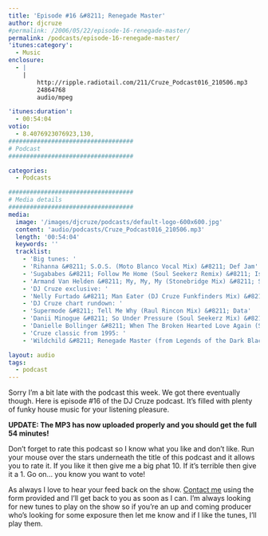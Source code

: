 ```yaml
---
title: 'Episode #16 &#8211; Renegade Master'
author: djcruze
#permalink: /2006/05/22/episode-16-renegade-master/
permalink: /podcasts/episode-16-renegade-master/
'itunes:category':
  - Music
enclosure:
  - |
    |
        http://ripple.radiotail.com/211/Cruze_Podcast016_210506.mp3
        24864768
        audio/mpeg

'itunes:duration':
  - 00:54:04
votio:
  - 8.4076923076923,130,
###################################
# Podcast
###################################

categories:
  - Podcasts

###################################
# Media details
###################################
media:
  image: '/images/djcruze/podcasts/default-logo-600x600.jpg'
  content: 'audio/podcasts/Cruze_Podcast016_210506.mp3'
  length: '00:54:04'
  keywords: ''
  tracklist:
    - 'Big tunes: '
    - 'Rihanna &#8211; S.O.S. (Moto Blanco Vocal Mix) &#8211; Def Jam'
    - 'Sugababes &#8211; Follow Me Home (Soul Seekerz Remix) &#8211; Island'
    - 'Armand Van Helden &#8211; My, My, My (Stonebridge Mix) &#8211; Southern Fried Records'
    - 'DJ Cruze exclusive: '
    - 'Nelly Furtado &#8211; Man Eater (DJ Cruze Funkfinders Mix) &#8211; CDR'
    - 'DJ Cruze chart rundown: '
    - 'Supermode &#8211; Tell Me Why (Raul Rincon Mix) &#8211; Data'
    - 'Danii Minogue &#8211; So Under Pressure (Soul Seekerz Mix) &#8211; AATW'
    - 'Danielle Bollinger &#8211; When The Broken Hearted Love Again (Soul Seekerz Mix) &#8211; EsNtion Records'
    - 'Cruze classic from 1995: '
    - 'Wildchild &#8211; Renegade Master (from Legends of the Dark Black Part II) &#8211; Hi-Life Recordings'

layout: audio
tags:
  - podcast
---
```


Sorry I&#8217;m a bit late with the podcast this week. We got there eventually though. Here is episode #16 of the DJ Cruze podcast. It&#8217;s filled with plenty of funky house music for your listening pleasure.

**UPDATE: The MP3 has now uploaded properly and you should get the full 54 minutes!**

Don&#8217;t forget to rate this podcast so I know what you like and don&#8217;t like. Run your mouse over the stars underneath the title of this podcast and it allows you to rate it. If you like it then give me a big phat 10. If it&#8217;s terrible then give it a 1. Go on&#8230; you know you want to vote!

As always I love to hear your feed back on the show. [Contact me][3] using the form provided and I&#8217;ll get back to you as soon as I can. I&#8217;m always looking for new tunes to play on the show so if you&#8217;re an up and coming producer who&#8217;s looking for some exposure then let me know and if I like the tunes, I&#8217;ll play them.

[1]: http://ripple.radiotail.com/211/Cruze_Podcast016_210506.mp3
[2]: http://www.djcruze.co.uk/cms/podcasts/feed/rss2
[3]: /contact
